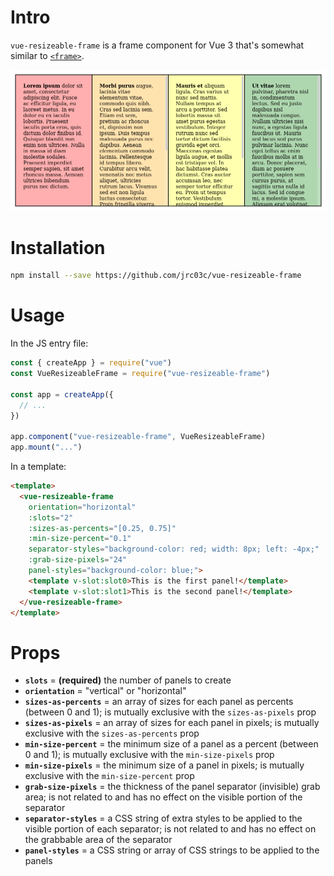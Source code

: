# Intro

`vue-resizeable-frame` is a frame component for Vue 3 that's somewhat similar to [`<frame>`](https://developer.mozilla.org/en-US/docs/Web/HTML/Element/frame).

![demo](demo.gif)

# Installation

```bash
npm install --save https://github.com/jrc03c/vue-resizeable-frame
```

# Usage

In the JS entry file:

```js
const { createApp } = require("vue")
const VueResizeableFrame = require("vue-resizeable-frame")

const app = createApp({
  // ...
})

app.component("vue-resizeable-frame", VueResizeableFrame)
app.mount("...")
```

In a template:

```html
<template>
  <vue-resizeable-frame
    orientation="horizontal"
    :slots="2"
    :sizes-as-percents="[0.25, 0.75]"
    :min-size-percent="0.1"
    separator-styles="background-color: red; width: 8px; left: -4px;"
    :grab-size-pixels="24"
    panel-styles="background-color: blue;">
    <template v-slot:slot0>This is the first panel!</template>
    <template v-slot:slot1>This is the second panel!</template>
  </vue-resizeable-frame>
</template>
```

# Props

- **`slots`** = **(required)** the number of panels to create
- **`orientation`** = "vertical" or "horizontal"
- **`sizes-as-percents`** = an array of sizes for each panel as percents (between 0 and 1); is mutually exclusive with the `sizes-as-pixels` prop
- **`sizes-as-pixels`** = an array of sizes for each panel in pixels; is mutually exclusive with the `sizes-as-percents` prop
- **`min-size-percent`** = the minimum size of a panel as a percent (between 0 and 1); is mutually exclusive with the `min-size-pixels` prop
- **`min-size-pixels`** = the minimum size of a panel in pixels; is mutually exclusive with the `min-size-percent` prop
- **`grab-size-pixels`** = the thickness of the panel separator (invisible) grab area; is not related to and has no effect on the visible portion of the separator
- **`separator-styles`** = a CSS string of extra styles to be applied to the visible portion of each separator; is not related to and has no effect on the grabbable area of the separator
- **`panel-styles`** = a CSS string or array of CSS strings to be applied to the panels
